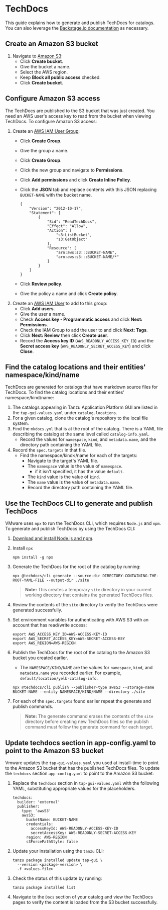 # TechDocs

This guide explains how to generate and publish TechDocs for catalogs. You can also leverage the [Backstage.io documentation](https://backstage.io/docs/features/techdocs/techdocs-overview) as necessary.

## <a id="create-s3-bucket"></a>Create an Amazon S3 bucket

1. Navigate to [Amazon S3](https://s3.console.aws.amazon.com/s3/home):
    - Click **Create bucket**.
    - Give the bucket a name.
    - Select the AWS region.
    - Keep **Block all public access** checked.
    - Click **Create bucket**.

## <a id="configure-s3-access"></a>Configure Amazon S3 access

The TechDocs are published to the S3 bucket that was just created.
You need an AWS user's access key to read from the bucket when viewing TechDocs.
To configure Amazon S3 access:

1. Create an [AWS IAM User Group](https://console.aws.amazon.com/iamv2/home#/groups):
    - Click **Create Group**.
    - Give the group a name.
    - Click **Create Group**.
    - Click the new group and navigate to **Permissions**.
    - Click **Add permissions** and click **Create Inline Policy**.
    - Click the **JSON** tab and replace contents with this JSON replacing `BUCKET-NAME` with the bucket name.

        ```
        {
            "Version": "2012-10-17",
            "Statement": [
                {
                    "Sid": "ReadTechDocs",
                    "Effect": "Allow",
                    "Action": [
                        "s3:ListBucket",
                        "s3:GetObject"
                    ],
                    "Resource": [
                        "arn:aws:s3:::BUCKET-NAME",
                        "arn:aws:s3:::BUCKET-NAME/*"
                    ]
                }
            ]
        }
        ```

    - Click **Review policy**.
    - Give the policy a name and click **Create policy**.
1. Create an [AWS IAM User](https://console.aws.amazon.com/iamv2/home#/users) to add to this group:
   - Click **Add users**.
   - Give the user a name.
   - Check **Access key - Programmatic access** and click **Next: Permissions**.
   - Check the IAM Group to add the user to and click **Next: Tags**.
   - Click **Next: Review** then click **Create user**.
   - Record the **Access key ID** (`AWS_READONLY_ACCESS_KEY_ID`) and the **Secret access key** (`AWS_READONLY_SECRET_ACCESS_KEY`) and click **Close**.


## <a id="catalog-locations-and-entities"></a>Find the catalog locations and their entities' namespace/kind/name

TechDocs are generated for catalogs that have markdown source files for TechDocs.
To find the catalog locations and their entities' namespace/kind/name:

1. The catalogs appearing in Tanzu Application Platform GUI are listed in the `tap-gui-values.yaml` under `catalog.locations`.
1. For a given catalog, clone the catalog's repository to the local file system.
1. Find the `mkdocs.yml` that is at the root of the catalog. There is a YAML file describing the catalog at the same level called `catalog-info.yaml`.
    - Record the values for `namespace`, `kind`, and `metadata.name`, and the directory path containing the YAML file.
1. Record the `spec.targets` in that file.
    - Find the namespace/kind</name for each of the targets:
        - Navigate to the target's YAML file.
        - The `namespace` value is the value of `namespace`.
            - if it isn't specified, it has the value `default`.
        - The `kind` value is the value of `kind`.
        - The `name` value is the value of `metadata.name`.
        - Record the directory path containing the YAML file.

## <a id="use-techdocs-cli"></a>Use the TechDocs CLI to generate and publish TechDocs

VMware uses `npx` to run the TechDocs CLI, which requires `Node.js` and `npm`.
To generate and publish TechDocs by using the TechDocs CLI:

1. [Download and install Node.js and npm](https://docs.npmjs.com/downloading-and-installing-node-js-and-npm).
1. Install `npx`

    ```
    npm install -g npx
    ```

1. Generate the TechDocs for the root of the catalog by running:

    ```
    npx @techdocs/cli generate --source-dir DIRECTORY-CONTAINING-THE-ROOT-YAML-FILE --output-dir ./site
    ```

    >**Note:** This creates a temporary `site` directory in your current working directory that contains the generated TechDocs files.

1. Review the contents of the `site` directory to verify the TechDocs were generated successfully.
1. Set environment variables for authenticating with AWS S3 with an account that has read/write access:

    ```
    export AWS_ACCESS_KEY_ID=AWS-ACCESS-KEY-ID
    export AWS_SECRET_ACCESS_KEY=AWS-SECRET-ACCESS-KEY
    export AWS_REGION=AWS-REGION
    ```

1. Publish the TechDocs for the root of the catalog to the Amazon S3 bucket you created earlier.
    - The `NAMESPACE/KIND/NAME` are the values for `namespace`, `kind`, and `metadata.name` you recorded earlier.
    For example, `default/location/yelb-catalog-info`.

    ```
    npx @techdocs/cli publish --publisher-type awsS3 --storage-name BUCKET-NAME --entity NAMESPACE/KIND/NAME --directory ./site
    ```

1. For each of the `spec.targets` found earlier repeat the generate and publish commands.

    >**Note:** The generate command erases the contents of the `site` directory before creating new TechDocs files so the publish command must follow the generate command for each target.

## <a id="update-app-config.yaml"></a>Update techdocs section in app-config.yaml to point to the Amazon S3 bucket

Vmware updates the `tap-gui-values.yaml` you used at install-time to point to the Amazon S3 bucket that has the published TechDocs files.
To update the `techdocs` section `app-config.yaml` to point to the Amazon S3 bucket:

1. Replace the `techdocs` section in `tap-gui-values.yaml` with the following YAML, substituting appropriate values for the placeholders.

    ```
    techdocs:
      builder: 'external'
      publisher:
        type: 'awsS3'
        awsS3:
          bucketName: BUCKET-NAME
          credentials:
            accessKeyId: AWS-READONLY-ACCESS-KEY-ID
            secretAccessKey: AWS-READONLY-SECRET-ACCESS-KEY
          region: AWS-REGION
          s3ForcePathStyle: false
    ```

1. Update your installation using the `tanzu` CLI:

    ```
    tanzu package installed update tap-gui \
      --version <package-version> \
      -f <values-file>
    ```

1. Check the status of this update by running:

    ```
    tanzu package installed list
    ```

1. Navigate to the `Docs` section of your catalog and view the TechDocs pages to verify the content is loaded from the S3 bucket successfully.

